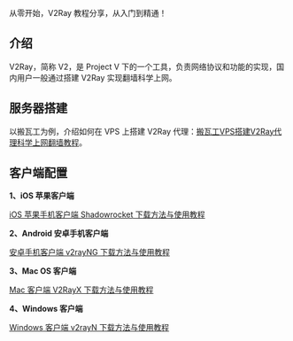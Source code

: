 从零开始，V2Ray 教程分享，从入门到精通！

## 介绍
V2Ray，简称 V2，是 Project V 下的一个工具，负责网络协议和功能的实现，国内用户一般通过搭建 V2Ray 实现翻墙科学上网。

## 服务器搭建
以搬瓦工为例，介绍如何在 VPS 上搭建 V2Ray 代理：[搬瓦工VPS搭建V2Ray代理科学上网翻墙教程](https://bwgvps.github.io/build-v2ray-on-bandwagonhost-vps/)。

## 客户端配置
**1、iOS 苹果客户端**

[iOS 苹果手机客户端 Shadowrocket 下载方法与使用教程](https://bwgvps.github.io/v2ray-tutorial/Shadowrocket-tutorial.html)

**2、Android 安卓手机客户端**

[安卓手机客户端 v2rayNG 下载方法与使用教程](https://bwgvps.github.io/v2ray-tutorial/v2rayNG-tutorial.html)

**3、Mac OS 客户端**

[Mac 客户端 V2RayX 下载方法与使用教程](https://bwgvps.github.io/v2ray-tutorial/V2RayX-tutorial.html)

**4、Windows 客户端**

[Windows 客户端 v2rayN 下载方法与使用教程](https://bwgvps.github.io/v2ray-tutorial/v2rayN-tutorial.html)

